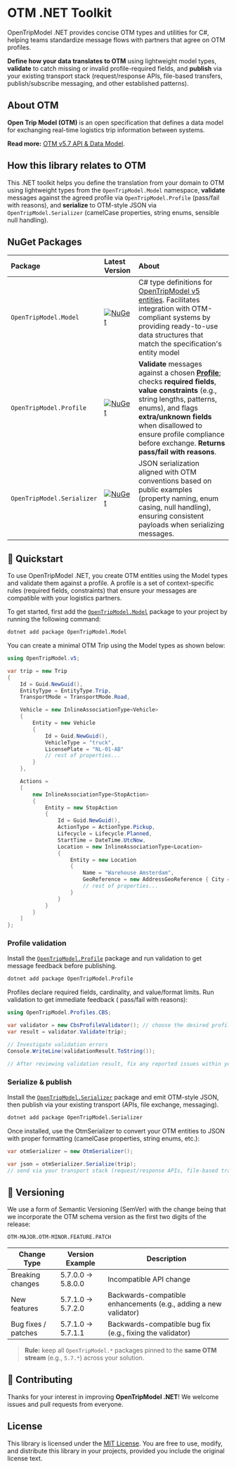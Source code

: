 # OTM .NET Toolkit

OpenTripModel .NET provides concise OTM types and utilities for C#, helping teams standardize message flows with
partners that agree on OTM profiles.

**Define how your data translates to OTM** using lightweight model types, **validate** to catch missing or invalid
profile-required fields, and **publish** via your existing transport stack (request/response APIs, file-based transfers,
publish/subscribe messaging, and other established patterns).

## About OTM

**Open Trip Model (OTM)** is an open specification that defines a data model for exchanging real-time logistics trip
information between systems.

**Read more:** [OTM v5.7 API & Data Model](https://otm-api-spec.redocly.app/api/5.7/otm).

## **How this library relates to OTM**

This .NET toolkit helps you define the translation from your domain to OTM using lightweight types from the
`OpenTripModel.Model`
namespace, **validate** messages against the agreed profile via `OpenTripModel.Profile` (pass/fail with reasons),
and **serialize** to OTM-style JSON via `OpenTripModel.Serializer` (camelCase properties, string enums, sensible null
handling).

## NuGet Packages

| **Package**                | **Latest Version**                                                                                                                                                                                                 | **About**                                                                                                                                                                                                                                                                                                                       |
|:---------------------------|:-------------------------------------------------------------------------------------------------------------------------------------------------------------------------------------------------------------------|:--------------------------------------------------------------------------------------------------------------------------------------------------------------------------------------------------------------------------------------------------------------------------------------------------------------------------------|
| `OpenTripModel.Model`      | [![NuGet](https://img.shields.io/nuget/v/OpenTripModel.Model?logo=nuget&label=NuGet&color=blue)](https://www.nuget.org/packages/OpenTripModel.Model/ "Download OpenTripModel.Model from NuGet.org")                | C# type definitions for [OpenTripModel v5 entities](https://opentripmodel.org/docs/fundamentals/entities). Facilitates integration with OTM-compliant systems by providing ready-to-use data structures that match the specification's entity model                                                                             |
| `OpenTripModel.Profile`    | [![NuGet](https://img.shields.io/nuget/v/OpenTripModel.Profile?logo=nuget&label=NuGet&color=blue)](https://www.nuget.org/packages/OpenTripModel.Profile/ "Download OpenTripModel.Profile from NuGet.org")          | **Validate** messages against a chosen **[Profile](https://opentripmodel.org/docs/profiles/)**; checks **required fields**, **value constraints** (e.g., string lengths, patterns, enums), and flags **extra/unknown fields** when disallowed to ensure profile compliance before exchange. **Returns pass/fail with reasons**. |
| `OpenTripModel.Serializer` | [![NuGet](https://img.shields.io/nuget/v/OpenTripModel.Serializer?logo=nuget&label=NuGet&color=blue)](https://www.nuget.org/packages/OpenTripModel.Serializer/ "Download OpenTripModel.Serializer from NuGet.org") | JSON serialization aligned with OTM conventions based on public examples (property naming, enum casing, null handling), ensuring consistent payloads when serializing messages.                                                                                                                                                 |

## 🚀 Quickstart

To use OpenTripModel .NET, you create OTM entities using the Model types and validate them against a profile.
A profile is a set of context-specific rules (required fields, constraints) that ensure your messages are compatible
with your logistics partners.

To get started, first add the [`OpenTripModel.Model`](https://www.nuget.org/packages/OpenTripModel.Model/) package to
your project by running the following command:

```sh
dotnet add package OpenTripModel.Model
```

You can create a minimal OTM Trip using the Model types as shown below:

```cs
using OpenTripModel.v5;

var trip = new Trip
{
    Id = Guid.NewGuid(),
    EntityType = EntityType.Trip,
    TransportMode = TransportMode.Road,

    Vehicle = new InlineAssociationType<Vehicle>
    {
        Entity = new Vehicle
        {
            Id = Guid.NewGuid(),
            VehicleType = "truck",
            LicensePlate = "NL-01-AB"
            // rest of properties...
        }
    },

    Actions =
    [
        new InlineAssociationType<StopAction>
        {
            Entity = new StopAction
            {
                Id = Guid.NewGuid(),
                ActionType = ActionType.Pickup,
                Lifecycle = Lifecycle.Planned,
                StartTime = DateTime.UtcNow,
                Location = new InlineAssociationType<Location>
                {
                    Entity = new Location
                    {
                        Name = "Warehouse Amsterdam",
                        GeoReference = new AddressGeoReference { City = "Amsterdam", Country = "NL" }
                        // rest of properties...
                    }
                }
            }
        }
    ]
};
```

### Profile validation

Install the [`OpenTripModel.Profile`](https://www.nuget.org/packages/OpenTripModel.Profile/) package and run validation
to get message feedback before publishing.

```sh
dotnet add package OpenTripModel.Profile
```

Profiles declare required fields, cardinality, and value/format limits. Run validation to get immediate feedback (
pass/fail with reasons):

```cs
using OpenTripModel.Profiles.CBS;

var validator = new CbsProfileValidator(); // choose the desired profile (CBS / TransportOrder / other)
var result = validator.Validate(trip);

// Investigate validation errors
Console.WriteLine(validationResult.ToString());

// After reviewing validation result, fix any reported issues within your message structure
```

### Serialize & publish

Install the [`OpenTripModel.Serializer`](https://www.nuget.org/packages/OpenTripModel.Serializer/) package and emit
OTM-style JSON, then publish via your existing transport (APIs, file exchange, messaging).

```sh
dotnet add package OpenTripModel.Serializer
```

Once installed, use the OtmSerializer to convert your OTM entities to JSON with proper formatting (camelCase properties,
string enums, etc.):

```cs
var otmSerializer = new OtmSerializer();

var json = otmSerializer.Serialize(trip);
// send via your transport stack (request/response APIs, file-based transfers, publish/subscribe messaging, etc.)
```

## 📌 Versioning

We use a form of Semantic Versioning (SemVer) with the change being that we incorporate the OTM schema version as the
first two digits of the release:

```txt
OTM-MAJOR.OTM-MINOR.FEATURE.PATCH
```

| Change Type         | Version Example   | Description                                                      |
|---------------------|-------------------|------------------------------------------------------------------|
| Breaking changes    | 5.7.0.0 → 5.8.0.0 | Incompatible API change                                          |
| New features        | 5.7.1.0 → 5.7.2.0 | Backwards-compatible enhancements (e.g., adding a new validator) |
| Bug fixes / patches | 5.7.1.0 → 5.7.1.1 | Backwards-compatible bug fix (e.g., fixing the validator)        |

> **Rule:** keep all `OpenTripModel.*` packages pinned to the **same OTM stream** (e.g., `5.7.*`) across your solution.

## 🤝 Contributing

Thanks for your interest in improving **OpenTripModel .NET**! We welcome issues and pull requests from everyone.

## License

This library is licensed under the [MIT License](LICENSE). You are free to use, modify, and distribute this library in
your projects, provided you include the original license text.
